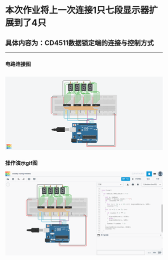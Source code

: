 # 本次作业将上一次连接1只七段显示器扩展到了4只
## 具体内容为：CD4511数据锁定端的连接与控制方式
---
### 电路连接图
![电路图](四重数字显示.png)
---
### 操作演示gif图
![操作演示图](操作演示动态图.gif)
